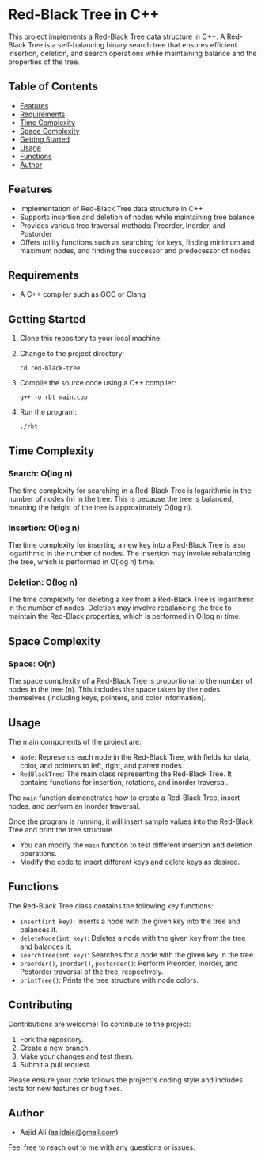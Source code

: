 # Red-Black Tree in C++

This project implements a Red-Black Tree data structure in C++. A Red-Black Tree is a self-balancing binary search tree that ensures efficient insertion, deletion, and search operations while maintaining balance and the properties of the tree.

## Table of Contents

- [Features](#features)
- [Requirements](#requirements)
- [Time Complexity](#time-complexity)
- [Space Complexity](#space-complexity)
- [Getting Started](#getting-started)
- [Usage](#usage)
- [Functions](#functions)
- [Author](#author)

## Features

- Implementation of Red-Black Tree data structure in C++
- Supports insertion and deletion of nodes while maintaining tree balance
- Provides various tree traversal methods: Preorder, Inorder, and Postorder
- Offers utility functions such as searching for keys, finding minimum and maximum nodes, and finding the successor and predecessor of nodes

## Requirements

- A C++ compiler such as GCC or Clang

## Getting Started

1. Clone this repository to your local machine:


2. Change to the project directory:
    ```shell
    cd red-black-tree
    ```
3. Compile the source code using a C++ compiler:
    ```shell
    g++ -o rbt main.cpp
    ```
4. Run the program:
    ```shell
    ./rbt

    ```

## Time Complexity
<h3>Search: O(log n)</h3>

<p>The time complexity for searching in a Red-Black Tree is logarithmic in the number of nodes (n) in the tree. This is because the tree is balanced, meaning the height of the tree is approximately O(log n).</p>

<h3>Insertion: O(log n)</h3>

<p>The time complexity for inserting a new key into a Red-Black Tree is also logarithmic in the number of nodes. The insertion may involve rebalancing the tree, which is performed in O(log n) time.</p>

<h3>Deletion: O(log n)</h3>

<p>The time complexity for deleting a key from a Red-Black Tree is logarithmic in the number of nodes. Deletion may involve rebalancing the tree to maintain the Red-Black properties, which is performed in O(log n) time.</p>

## Space Complexity
<h3>Space: O(n)</h3>
<p>The space complexity of a Red-Black Tree is proportional to the number of nodes in the tree (n). This includes the space taken by the nodes themselves (including keys, pointers, and color information).</p>


## Usage

The main components of the project are:

- `Node`: Represents each node in the Red-Black Tree, with fields for data, color, and pointers to left, right, and parent nodes.
- `RedBlackTree`: The main class representing the Red-Black Tree. It contains functions for insertion, rotations, and inorder traversal.

The `main` function demonstrates how to create a Red-Black Tree, insert nodes, and perform an inorder traversal.

Once the program is running, it will insert sample values into the Red-Black Tree and print the tree structure.

- You can modify the `main` function to test different insertion and deletion operations.
- Modify the code to insert different keys and delete keys as desired.

## Functions

The Red-Black Tree class contains the following key functions:

- `insert(int key)`: Inserts a node with the given key into the tree and balances it.
- `deleteNode(int key)`: Deletes a node with the given key from the tree and balances it.
- `searchTree(int key)`: Searches for a node with the given key in the tree.
- `preorder()`, `inorder()`, `postorder()`: Perform Preorder, Inorder, and Postorder traversal of the tree, respectively.
- `printTree()`: Prints the tree structure with node colors.



## Contributing

Contributions are welcome! To contribute to the project:

1. Fork the repository.
2. Create a new branch.
3. Make your changes and test them.
4. Submit a pull request.

Please ensure your code follows the project's coding style and includes tests for new features or bug fixes.


## Author

- Asjid Ali (asjidale@gmail.com)

Feel free to reach out to me with any questions or issues.
